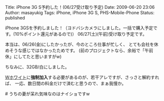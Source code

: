 Title: iPhone 3G S予約した！(06/27受け取り予定)
Date: 2009-06-20 23:06
Author: masayukig
Tags: iPhone, iPhone 3G S, PHS-Mobile-Phone
Status: published

iPhone 3GSを予約しました！（ヨドバシカメラにしました。一括で購入予定です。(10%ポイント還元があるので)）
06/27(土)(午前)受け取り予定です。

本当は、06/26(金)にしたかったが、今のところ仕事が忙しく、
とても会社を休めそうな感じではなかったためです。
(前のプロジェクトなら、余裕で「午前休」にしてたと思いますがw)

ちなみに、32GB/白にしました。

[Wホワイト](http://mb.softbank.jp/mb/price_plan/3G/w_white/#application)に**強制加入**する必要があるのが、若干アレですが、さっさと解約すれば、
一応、数日間の料金だけで済むと思うので、まぁ我慢か。

\# うちの妻が呆れ気味なのはナイショですw
